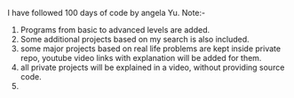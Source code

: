 I have followed 100 days of code by angela Yu.
Note:-
1. Programs from basic to advanced levels are added.
2. Some additional projects based on my search is also included.
3. some major projects based on real life problems are kept inside private repo, youtube video links with explanation will be added for them.
4. all private projects will be explained in a video, without providing source code.
5. 